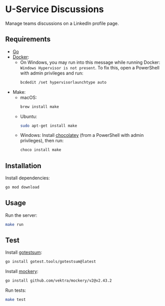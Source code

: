 # U-Service Discussions

Manage teams discussions on a LinkedIn profile page.

## Requirements

- [Go](https://go.dev/doc/install)
- [Docker](https://docker.com/products/docker-desktop/):
  - On Windows, you may run into this message while running Docker: `Windows Hypervisor is not present`.
    To fix this, open a PowerShell with admin privileges and run:
    ```bash
    bcdedit /set hypervisorlaunchtype auto
    ```
- Make:
  - macOS: 
    ```bash
    brew install make
    ```
  - Ubuntu:
    ```bash
    sudo apt-get install make
    ```
  - Windows: Install [chocolatey](https://chocolatey.org/install) (from a PowerShell with admin privileges), then run:
    ```bash
    choco install make
    ```

## Installation

Install dependencies:

```bash
go mod download
```

## Usage

Run the server:

```bash
make run
```

## Test

Install [gotestsum](https://github.com/gotestyourself/gotestsum):

```bash
go install gotest.tools/gotestsum@latest
```

Install [mockery](https://vektra.github.io/mockery/latest/installation/):

```bash
go install github.com/vektra/mockery/v2@v2.43.2
```

Run tests:

```bash
make test
```
